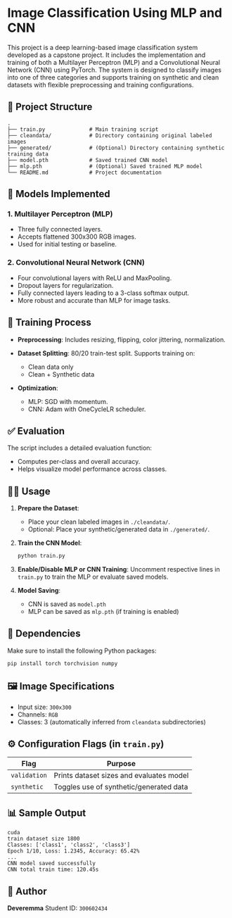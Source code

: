 # Image Classification Using MLP and CNN

This project is a deep learning-based image classification system developed as a capstone project. It includes the implementation and training of both a Multilayer Perceptron (MLP) and a Convolutional Neural Network (CNN) using PyTorch. The system is designed to classify images into one of three categories and supports training on synthetic and clean datasets with flexible preprocessing and training configurations.

## 📁 Project Structure

```
.
├── train.py              # Main training script
├── cleandata/            # Directory containing original labeled images
├── generated/            # (Optional) Directory containing synthetic training data
├── model.pth             # Saved trained CNN model
├── mlp.pth               # (Optional) Saved trained MLP model
└── README.md             # Project documentation
```

## 🧀 Models Implemented

### 1. **Multilayer Perceptron (MLP)**

* Three fully connected layers.
* Accepts flattened 300x300 RGB images.
* Used for initial testing or baseline.

### 2. **Convolutional Neural Network (CNN)**

* Four convolutional layers with ReLU and MaxPooling.
* Dropout layers for regularization.
* Fully connected layers leading to a 3-class softmax output.
* More robust and accurate than MLP for image tasks.

## 🔄 Training Process

* **Preprocessing**: Includes resizing, flipping, color jittering, normalization.
* **Dataset Splitting**: 80/20 train-test split. Supports training on:

  * Clean data only
  * Clean + Synthetic data
* **Optimization**:

  * MLP: SGD with momentum.
  * CNN: Adam with OneCycleLR scheduler.

## ✅ Evaluation

The script includes a detailed evaluation function:

* Computes per-class and overall accuracy.
* Helps visualize model performance across classes.

## 🤦‍♂️ Usage

1. **Prepare the Dataset**:

   * Place your clean labeled images in `./cleandata/`.
   * Optional: Place your synthetic/generated data in `./generated/`.

2. **Train the CNN Model**:

   ```bash
   python train.py
   ```

3. **Enable/Disable MLP or CNN Training**:
   Uncomment respective lines in `train.py` to train the MLP or evaluate saved models.

4. **Model Saving**:

   * CNN is saved as `model.pth`
   * MLP can be saved as `mlp.pth` (if training is enabled)

## 🥪 Dependencies

Make sure to install the following Python packages:

```bash
pip install torch torchvision numpy
```

## 🖼 Image Specifications

* Input size: `300x300`
* Channels: `RGB`
* Classes: 3 (automatically inferred from `cleandata` subdirectories)

## ⚙️ Configuration Flags (in `train.py`)

| Flag         | Purpose                                  |
| ------------ | ---------------------------------------- |
| `validation` | Prints dataset sizes and evaluates model |
| `synthetic`  | Toggles use of synthetic/generated data  |

## 📊 Sample Output

```
cuda
train dataset size 1800
Classes: ['class1', 'class2', 'class3']
Epoch 1/10, Loss: 1.2345, Accuracy: 65.42%
...
CNN model saved successfully
CNN total train time: 120.45s
```

## 👤 Author

**Deveremma**
Student ID: `300602434`
